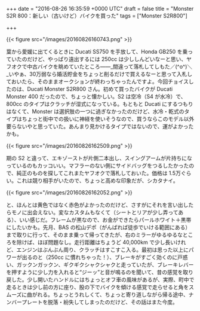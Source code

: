 
+++
date = "2016-08-26 16:35:59 +0000 UTC"
draft = false
title = "Monster S2R 800：新しい（古いけど）バイクを買った"
tags = ["Monster S2R800"]

+++


{{< figure src="/images/20160826160743.png"  >}}

葉から愛媛に出てくるときに Ducati SS750 を手放して、Honda GB250 を乗っていたのだけど、やっぱり遠出するには 250cc は少ししんどいなーと思い、ヤフオクで中古バイクを眺めていたところ――_間違って落札してしもた／(^o^)＼_いやぁ、30万弱なら婚活貯金をちょっと削るだけで買えるなーと思って入札しておいたら、そのままオークションが終わっちゃったんですよ。今回チョイスしたのは、Ducati Monster S2R800 さん。初めて買ったバイクが Ducati Monster 400 だったので、ちょっと懐かしい。S2 は空冷（S4 が水冷）で、800cc のタイプはクラッチが湿式になっている。もともと Ducati にするつもりはなくて、Monster は選択肢の一つに過ぎなかったのだけど、水冷・乾式のタイプはちょっと街中での扱いに神経を使いそうなので、買うならこのモデル以外要らないやと思っていた。あんまり見かけるタイプではないので、運がよかったかも。

{{< figure src="/images/20160826162509.png"  >}}

期の S2 と違って、エキゾーストが片側二本出し、スイングアームが片持ちになっているのもカッコいい。マフラーのない側にサイドバッグをつるしたかったので、純正のものを探してこれまたヤフオクで落札しておいた。価格は 1.5万ぐらい。これは競り相手がいたので、ちょっと高めな印象だが、シカタナイ。

{{< figure src="/images/20160826162052.png"  >}}

と、ほんとは黄色ではなく赤色がよかったのだけど、さすがにそれを言い出したらモノに出会えない。変なカスタムもなくて（シートとリアが少し弄ってある）、いい感じだ。フレームが黒なので、お金ができたらパールホワイト＋黒帯にしたいかも。先月、BAS の松山デポ（がんばれば徒歩でいける範囲にある）まで取りに行って、そのまま乗って帰ってきたが、右のミラーがゆるゆるなところを除けば、ほぼ問題なし。走行距離はちょうど 40,000km で少し長いけれど、エンジンはぶんぶん周り、クラッチはすこすこ入る。最初は思った以上にパワーが出るのと（250cc に慣れちゃった！）、ブレーキがすごく効くのに戸惑い、ガックンガックン、ギクギクシャクシャクと走っていたが、ブレーキレバーを押すように少し力を入れると“ジーッ”と音が鳴るのを聞いて、昔の感覚を取り戻した。少し開いたハンドルにはちょっとオフ車の風味があるが、実際、町中で走るときは少し前の方に座り、股の下でバイクを傾ける感覚で走らせると角をスムーズに曲がれる。ちょっとうれしくて、ちょっと寄り道しながら帰る途中、ナンバープレートを脱落・紛失してしまったのだけど、その話はまた今度。


